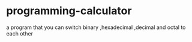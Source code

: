 # programming-calculator
a program that you can switch binary ,hexadecimal ,decimal and octal to each other
